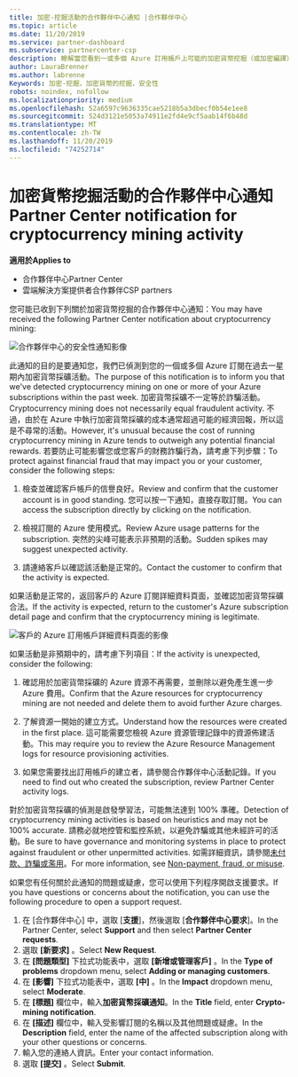 ```yaml
---
title: 加密-挖掘活動的合作夥伴中心通知 |合作夥伴中心
ms.topic: article
ms.date: 11/20/2019
ms.service: partner-dashboard
ms.subservice: partnercenter-csp
description: 瞭解當您看到一或多個 Azure 訂用帳戶上可能的加密貨幣挖掘（或加密編譯）的相關通知時，所代表的意義。
author: LauraBrenner
ms.author: labrenne
Keywords: 加密-挖掘，加密貨幣的挖掘，安全性
robots: noindex, nofollow
ms.localizationpriority: medium
ms.openlocfilehash: 52a6597c9636335cae5218b5a3dbecf0b54e1ee8
ms.sourcegitcommit: 524d3121e5053a74911e2fd4e9cf5aab14f6b48d
ms.translationtype: MT
ms.contentlocale: zh-TW
ms.lasthandoff: 11/20/2019
ms.locfileid: "74252714"
---
```

# <a name="partner-center-notification-for-cryptocurrency-mining-activity"></a><span data-ttu-id="766a0-104">加密貨幣挖掘活動的合作夥伴中心通知</span><span class="sxs-lookup"><span data-stu-id="766a0-104">Partner Center notification for cryptocurrency mining activity</span></span>

<span data-ttu-id="766a0-105">**適用於**</span><span class="sxs-lookup"><span data-stu-id="766a0-105">**Applies to**</span></span>

-  <span data-ttu-id="766a0-106">合作夥伴中心</span><span class="sxs-lookup"><span data-stu-id="766a0-106">Partner Center</span></span>
-  <span data-ttu-id="766a0-107">雲端解決方案提供者合作夥伴</span><span class="sxs-lookup"><span data-stu-id="766a0-107">CSP partners</span></span>

<span data-ttu-id="766a0-108">您可能已收到下列關於加密貨幣挖掘的合作夥伴中心通知：</span><span class="sxs-lookup"><span data-stu-id="766a0-108">You may have received the following Partner Center notification about cryptocurrency mining:</span></span>
 
![合作夥伴中心的安全性通知影像](images/crypto1.png)

<span data-ttu-id="766a0-110">此通知的目的是要通知您，我們已偵測到您的一個或多個 Azure 訂閱在過去一星期內加密貨幣採礦活動。</span><span class="sxs-lookup"><span data-stu-id="766a0-110">The purpose of this notification is to inform you that we've detected cryptocurrency mining on one or more of your Azure subscriptions within the past week.</span></span> <span data-ttu-id="766a0-111">加密貨幣採礦不一定等於詐騙活動。</span><span class="sxs-lookup"><span data-stu-id="766a0-111">Cryptocurrency mining does not necessarily equal fraudulent activity.</span></span> <span data-ttu-id="766a0-112">不過，由於在 Azure 中執行加密貨幣採礦的成本通常超過可能的經濟回報，所以這是不尋常的活動。</span><span class="sxs-lookup"><span data-stu-id="766a0-112">However, it's unusual because the cost of running cryptocurrency mining in Azure tends to outweigh any potential financial rewards.</span></span> <span data-ttu-id="766a0-113">若要防止可能影響您或您客戶的財務詐騙行為，請考慮下列步驟：</span><span class="sxs-lookup"><span data-stu-id="766a0-113">To protect against financial fraud that may impact you or your customer, consider the following steps:</span></span>

1.  <span data-ttu-id="766a0-114">檢查並確認客戶帳戶的信譽良好。</span><span class="sxs-lookup"><span data-stu-id="766a0-114">Review and confirm that the customer account is in good standing.</span></span> <span data-ttu-id="766a0-115">您可以按一下通知，直接存取訂閱。</span><span class="sxs-lookup"><span data-stu-id="766a0-115">You can access the subscription directly by clicking on the notification.</span></span>

2.  <span data-ttu-id="766a0-116">檢視訂閱的 Azure 使用模式。</span><span class="sxs-lookup"><span data-stu-id="766a0-116">Review Azure usage patterns for the subscription.</span></span> <span data-ttu-id="766a0-117">突然的尖峰可能表示非預期的活動。</span><span class="sxs-lookup"><span data-stu-id="766a0-117">Sudden spikes may suggest unexpected activity.</span></span>

3.  <span data-ttu-id="766a0-118">請連絡客戶以確認該活動是正常的。</span><span class="sxs-lookup"><span data-stu-id="766a0-118">Contact the customer to confirm that the activity is expected.</span></span>

<span data-ttu-id="766a0-119">如果活動是正常的，返回客戶的 Azure 訂閱詳細資料頁面，並確認加密貨幣採礦合法。</span><span class="sxs-lookup"><span data-stu-id="766a0-119">If the activity is expected, return to the customer's Azure subscription detail page and confirm that the cryptocurrency mining is legitimate.</span></span> 


![客戶的 Azure 訂用帳戶詳細資料頁面的影像](images/crypto2.png)

<span data-ttu-id="766a0-121">如果活動是非預期中的，請考慮下列項目：</span><span class="sxs-lookup"><span data-stu-id="766a0-121">If the activity is unexpected, consider the following:</span></span>

1.  <span data-ttu-id="766a0-122">確認用於加密貨幣採礦的 Azure 資源不再需要，並刪除以避免產生進一步 Azure 費用。</span><span class="sxs-lookup"><span data-stu-id="766a0-122">Confirm that the Azure resources for cryptocurrency mining are not needed and delete them to avoid further Azure charges.</span></span>

2.  <span data-ttu-id="766a0-123">了解資源一開始的建立方式。</span><span class="sxs-lookup"><span data-stu-id="766a0-123">Understand how the resources were created in the first place.</span></span> <span data-ttu-id="766a0-124">這可能需要您檢視 Azure 資源管理記錄中的資源佈建活動。</span><span class="sxs-lookup"><span data-stu-id="766a0-124">This may require you to review the Azure Resource Management logs for resource provisioning activities.</span></span>

3.  <span data-ttu-id="766a0-125">如果您需要找出訂用帳戶的建立者，請參閱合作夥伴中心活動記錄。</span><span class="sxs-lookup"><span data-stu-id="766a0-125">If you need to find out who created the subscription, review Partner Center activity logs.</span></span>

<span data-ttu-id="766a0-126">對於加密貨幣採礦的偵測是啟發學習法，可能無法達到 100% 準確。</span><span class="sxs-lookup"><span data-stu-id="766a0-126">Detection of cryptocurrency mining activities is based on heuristics and may not be 100% accurate.</span></span> <span data-ttu-id="766a0-127">請務必就地控管和監控系統，以避免詐騙或其他未經許可的活動。</span><span class="sxs-lookup"><span data-stu-id="766a0-127">Be sure to have governance and monitoring systems in place to protect against fraudulent or other unpermitted activities.</span></span> <span data-ttu-id="766a0-128">如需詳細資訊，請參閱[未付款、詐騙或濫用](https://docs.microsoft.com/partner-center/non-payment--fraud--or-misuse)。</span><span class="sxs-lookup"><span data-stu-id="766a0-128">For more information, see [Non-payment, fraud, or misuse](https://docs.microsoft.com/partner-center/non-payment--fraud--or-misuse).</span></span>

<span data-ttu-id="766a0-129">如果您有任何關於此通知的問題或疑慮，您可以使用下列程序開啟支援要求。</span><span class="sxs-lookup"><span data-stu-id="766a0-129">If you have questions or concerns about the notification, you can use the following procedure to open a support request.</span></span>

1.  <span data-ttu-id="766a0-130">在 [合作夥伴中心] 中，選取 [**支援**]，然後選取 [**合作夥伴中心要求**]。</span><span class="sxs-lookup"><span data-stu-id="766a0-130">In the Partner Center, select **Support** and then select **Partner Center requests**.</span></span>
3.  <span data-ttu-id="766a0-131">選取 **\[新要求\]** 。</span><span class="sxs-lookup"><span data-stu-id="766a0-131">Select **New Request**.</span></span> 
4.  <span data-ttu-id="766a0-132">在 **\[問題類型\]** 下拉式功能表中，選取 **\[新增或管理客戶\]** 。</span><span class="sxs-lookup"><span data-stu-id="766a0-132">In the **Type of problems** dropdown menu, select **Adding or managing customers**.</span></span>
5.  <span data-ttu-id="766a0-133">在 **\[影響\]** 下拉式功能表中，選取 **\[中\]** 。</span><span class="sxs-lookup"><span data-stu-id="766a0-133">In the **Impact** dropdown menu, select **Moderate**.</span></span>
6.  <span data-ttu-id="766a0-134">在 **\[標題\]** 欄位中，輸入**加密貨幣採礦通知**。</span><span class="sxs-lookup"><span data-stu-id="766a0-134">In the **Title** field, enter **Crypto-mining notification**.</span></span>
7.  <span data-ttu-id="766a0-135">在 **\[描述\]** 欄位中，輸入受影響訂閱的名稱以及其他問題或疑慮。</span><span class="sxs-lookup"><span data-stu-id="766a0-135">In the **Description** field, enter the name of the affected subscription along with your other questions or concerns.</span></span> 
8.  <span data-ttu-id="766a0-136">輸入您的連絡人資訊。</span><span class="sxs-lookup"><span data-stu-id="766a0-136">Enter your contact information.</span></span>
9.  <span data-ttu-id="766a0-137">選取 **\[提交\]** 。</span><span class="sxs-lookup"><span data-stu-id="766a0-137">Select **Submit**.</span></span>



